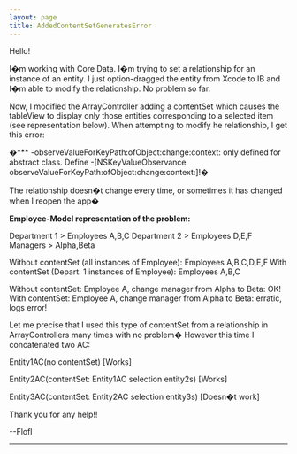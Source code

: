 ```yaml
---
layout: page
title: AddedContentSetGeneratesError
---
```




Hello!

I�m working with Core Data. I�m trying to set a relationship for an instance of an entity. I just option-dragged the  entity from Xcode to IB and I�m able to modify the relationship. No problem so far.

Now, I modified the ArrayController adding a contentSet which causes the tableView to display only those entities corresponding to a selected item (see representation below). When attempting to modify he relationship, I get this error:

�*** -observeValueForKeyPath:ofObject:change:context: only defined for abstract class.  Define -[NSKeyValueObservance observeValueForKeyPath:ofObject:change:context:]!�

The relationship doesn�t change every time, or sometimes it has changed when I reopen the app�

**Employee-Model representation of the problem:**
    
Department 1 > Employees A,B,C
Department 2 > Employees D,E,F
Managers > Alpha,Beta

Without contentSet (all instances of Employee): Employees A,B,C,D,E,F
With contentSet (Depart. 1 instances of Employee): Employees A,B,C

Without contentSet: Employee A, change manager from Alpha to Beta: OK!
With contentSet: Employee A, change manager from Alpha to Beta: erratic, logs error!

Let me precise that I used this type of contentSet from a relationship in ArrayControllers many times with no problem� However this time I concatenated two AC:

Entity1AC(no contentSet) [Works]

Entity2AC(contentSet: Entity1AC selection entity2s) [Works]

Entity3AC(contentSet: Entity2AC selection entity3s) [Doesn�t work]

Thank you for any help!!

--Flofl

----


